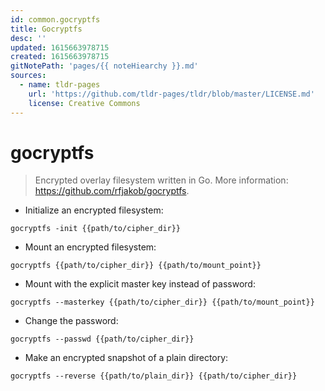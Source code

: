 ```yaml
---
id: common.gocryptfs
title: Gocryptfs
desc: ''
updated: 1615663978715
created: 1615663978715
gitNotePath: 'pages/{{ noteHiearchy }}.md'
sources:
  - name: tldr-pages
    url: 'https://github.com/tldr-pages/tldr/blob/master/LICENSE.md'
    license: Creative Commons
---
```

# gocryptfs

> Encrypted overlay filesystem written in Go.
> More information: <https://github.com/rfjakob/gocryptfs>.

- Initialize an encrypted filesystem:

`gocryptfs -init {{path/to/cipher_dir}}`

- Mount an encrypted filesystem:

`gocryptfs {{path/to/cipher_dir}} {{path/to/mount_point}}`

- Mount with the explicit master key instead of password:

`gocryptfs --masterkey {{path/to/cipher_dir}} {{path/to/mount_point}}`

- Change the password:

`gocryptfs --passwd {{path/to/cipher_dir}}`

- Make an encrypted snapshot of a plain directory:

`gocryptfs --reverse {{path/to/plain_dir}} {{path/to/cipher_dir}}`

